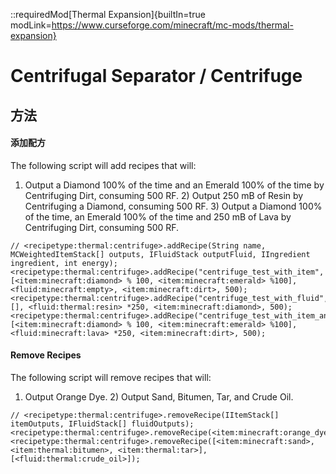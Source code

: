 ::requiredMod[Thermal Expansion]{builtIn=true modLink=https://www.curseforge.com/minecraft/mc-mods/thermal-expansion}

# Centrifugal Separator / Centrifuge

## 方法

#### 添加配方

The following script will add recipes that will:

1) Output a Diamond 100% of the time and an Emerald 100% of the time by Centrifuging Dirt, consuming 500 RF. 2) Output 250 mB of Resin by Centrifuging a Diamond, consuming 500 RF. 3) Output a Diamond 100% of the time, an Emerald 100% of the time and 250 mB of Lava by Centrifuging Dirt, consuming 500 RF.

```zenscript
// <recipetype:thermal:centrifuge>.addRecipe(String name, MCWeightedItemStack[] outputs, IFluidStack outputFluid, IIngredient ingredient, int energy);
<recipetype:thermal:centrifuge>.addRecipe("centrifuge_test_with_item", [<item:minecraft:diamond> % 100, <item:minecraft:emerald> %100], <fluid:minecraft:empty>, <item:minecraft:dirt>, 500);
<recipetype:thermal:centrifuge>.addRecipe("centrifuge_test_with_fluid", [], <fluid:thermal:resin> *250, <item:minecraft:diamond>, 500);
<recipetype:thermal:centrifuge>.addRecipe("centrifuge_test_with_item_and_fluid", [<item:minecraft:diamond> % 100, <item:minecraft:emerald> %100], <fluid:minecraft:lava> *250, <item:minecraft:dirt>, 500);
```

#### Remove Recipes

The following script will remove recipes that will:

1) Output Orange Dye. 2) Output Sand, Bitumen, Tar, and Crude Oil.

```zenscript
// <recipetype:thermal:centrifuge>.removeRecipe(IItemStack[] itemOutputs, IFluidStack[] fluidOutputs);
<recipetype:thermal:centrifuge>.removeRecipe(<item:minecraft:orange_dye>);
<recipetype:thermal:centrifuge>.removeRecipe([<item:minecraft:sand>, <item:thermal:bitumen>, <item:thermal:tar>], [<fluid:thermal:crude_oil>]);
```
